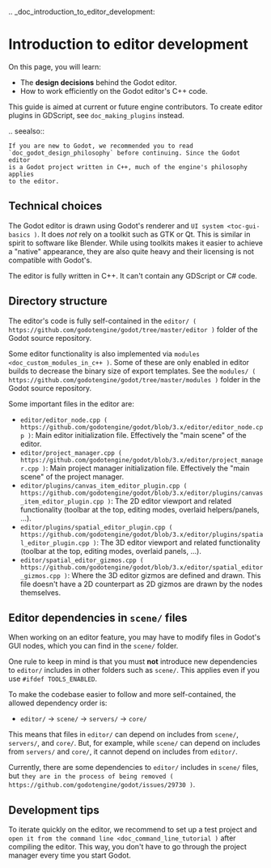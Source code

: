 .. _doc_introduction_to_editor_development:

Introduction to editor development
==================================

On this page, you will learn:

- The **design decisions** behind the Godot editor.
- How to work efficiently on the Godot editor's C++ code.

This guide is aimed at current or future engine contributors.
To create editor plugins in GDScript, see `doc_making_plugins` instead.

.. seealso::

    If you are new to Godot, we recommended you to read
    `doc_godot_design_philosophy` before continuing. Since the Godot editor
    is a Godot project written in C++, much of the engine's philosophy applies
    to the editor.

Technical choices
-----------------

The Godot editor is drawn using Godot's renderer and
`UI system <toc-gui-basics )`. It does *not* rely on a toolkit
such as GTK or Qt. This is similar in spirit to software like Blender.
While using toolkits makes it easier to achieve a "native" appearance, they are
also quite heavy and their licensing is not compatible with Godot's.

The editor is fully written in C++. It can't contain any GDScript or C# code.

Directory structure
-------------------

The editor's code is fully self-contained in the
`editor/ ( https://github.com/godotengine/godot/tree/master/editor )` folder
of the Godot source repository.

Some editor functionality is also implemented via
`modules <doc_custom_modules_in_c++ )`. Some of these are only enabled in
editor builds to decrease the binary size of export templates. See the
`modules/ ( https://github.com/godotengine/godot/tree/master/modules )` folder
in the Godot source repository.

Some important files in the editor are:

- `editor/editor_node.cpp ( https://github.com/godotengine/godot/blob/3.x/editor/editor_node.cpp )`:
  Main editor initialization file. Effectively the "main scene" of the editor.
- `editor/project_manager.cpp ( https://github.com/godotengine/godot/blob/3.x/editor/project_manager.cpp )`:
  Main project manager initialization file. Effectively the "main scene" of the project manager.
- `editor/plugins/canvas_item_editor_plugin.cpp ( https://github.com/godotengine/godot/blob/3.x/editor/plugins/canvas_item_editor_plugin.cpp )`:
  The 2D editor viewport and related functionality (toolbar at the top, editing modes, overlaid helpers/panels, …).
- `editor/plugins/spatial_editor_plugin.cpp ( https://github.com/godotengine/godot/blob/3.x/editor/plugins/spatial_editor_plugin.cpp )`:
  The 3D editor viewport and related functionality (toolbar at the top, editing modes, overlaid panels, …).
- `editor/spatial_editor_gizmos.cpp ( https://github.com/godotengine/godot/blob/3.x/editor/spatial_editor_gizmos.cpp )`:
  Where the 3D editor gizmos are defined and drawn.
  This file doesn't have a 2D counterpart as 2D gizmos are drawn by the nodes themselves.

Editor dependencies in `scene/` files
---------------------------------------

When working on an editor feature, you may have to modify files in
Godot's GUI nodes, which you can find in the `scene/` folder.

One rule to keep in mind is that you must **not** introduce new dependencies to
`editor/` includes in other folders such as `scene/`. This applies even if
you use `#ifdef TOOLS_ENABLED`.

To make the codebase easier to follow and more self-contained, the allowed
dependency order is:

- `editor/` -> `scene/` -> `servers/` -> `core/`

This means that files in `editor/` can depend on includes from `scene/`,
`servers/`, and `core/`. But, for example, while `scene/` can depend on includes
from `servers/` and `core/`, it cannot depend on includes from `editor/`.

Currently, there are some dependencies to `editor/` includes in `scene/`
files, but
`they are in the process of being removed ( https://github.com/godotengine/godot/issues/29730 )`.

Development tips
----------------

To iterate quickly on the editor, we recommend to set up a test project and
`open it from the command line <doc_command_line_tutorial )` after compiling
the editor. This way, you don't have to go through the project manager every
time you start Godot.
